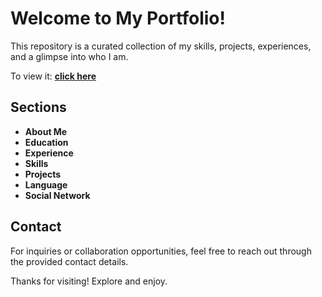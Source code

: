 # Welcome to My Portfolio!

This repository is a curated collection of my skills, projects, experiences, and a glimpse into who I am.

To view it: **[click here]([https://vmohd.github.io/)**

## Sections

- **About Me**
- **Education**
- **Experience**
- **Skills**
- **Projects**
- **Language**
- **Social Network**

## Contact

For inquiries or collaboration opportunities, feel free to reach out through the provided contact details.

Thanks for visiting! Explore and enjoy.
